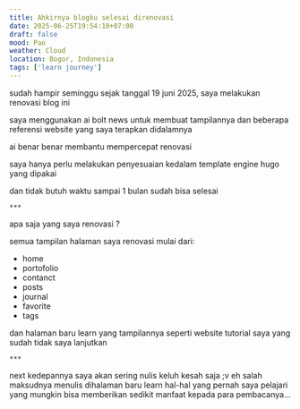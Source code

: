 ```yaml
---
title: Ahkirnya blogku selesai direnovasi
date: 2025-06-25T19:54:10+07:00
draft: false
mood: Pao
weather: Cloud
location: Bogor, Indonesia
tags: ['learn journey']
---
```


sudah hampir seminggu sejak tanggal 19 juni 2025, saya melakukan renovasi blog ini

saya menggunakan ai bolt news untuk membuat tampilannya dan beberapa referensi website yang saya terapkan didalamnya

ai benar benar membantu mempercepat renovasi

saya hanya perlu melakukan penyesuaian kedalam template engine hugo yang dipakai

dan tidak butuh waktu sampai 1 bulan sudah bisa selesai

`***`

apa saja yang saya renovasi ?

semua tampilan halaman saya renovasi mulai dari:
- home
- portofolio
- contanct
- posts
- journal
- favorite
- tags

dan halaman baru learn yang tampilannya seperti website tutorial saya yang sudah tidak saya lanjutkan

`***`

next kedepannya saya akan sering nulis keluh kesah saja ;v eh salah maksudnya menulis dihalaman baru learn hal-hal yang pernah saya pelajari yang mungkin bisa memberikan sedikit manfaat kepada para pembacanya...